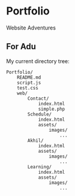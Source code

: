 # Portfolio
Website Adventures


## For Adu

My current directory tree:

```console
Portfolio/
    README.md
    script.js 
    test.css
    web/
        Contact/
            index.html
            simple.php
        Schedule/
            index.html
            assets/
                images/
                    ...
        Akhil/
            index.html
            assets/
                images/
                    ...
        Learning/
            index.html
            assets/
                images/
                    ...
```
